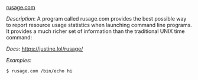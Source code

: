 [rusage.com](https://github.com/jart/cosmopolitan/blob/master/examples/rusage.c)

*Description*: A program called rusage.com provides the best possible way to report resource usage statistics when launching command line programs. It provides a much richer set of information than the traditional UNIX time command:

*Docs*: https://justine.lol/rusage/

*Examples*:

```bash
$ rusage.com /bin/echo hi
```
